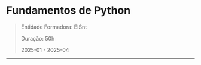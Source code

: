 # Fundamentos de Python

> Entidade Formadora: EISnt
> 
> Duração: 50h
> 
> 2025-01 - 2025-04


* * * 

